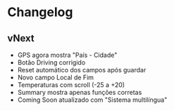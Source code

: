 # Changelog

## vNext
- GPS agora mostra "País - Cidade"
- Botão Driving corrigido
- Reset automático dos campos após guardar
- Novo campo Local de Fim
- Temperaturas com scroll (-25 a +20)
- Summary mostra apenas funções corretas
- Coming Soon atualizado com "Sistema multilíngua"
